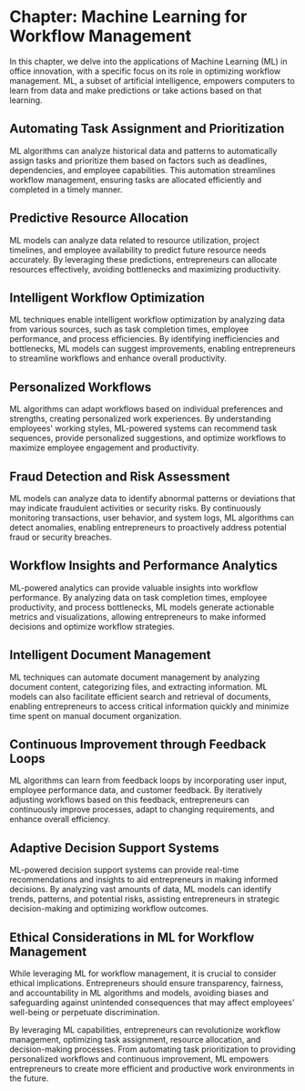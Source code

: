 Chapter: Machine Learning for Workflow Management
=================================================

In this chapter, we delve into the applications of Machine Learning (ML) in office innovation, with a specific focus on its role in optimizing workflow management. ML, a subset of artificial intelligence, empowers computers to learn from data and make predictions or take actions based on that learning.

Automating Task Assignment and Prioritization
---------------------------------------------

ML algorithms can analyze historical data and patterns to automatically assign tasks and prioritize them based on factors such as deadlines, dependencies, and employee capabilities. This automation streamlines workflow management, ensuring tasks are allocated efficiently and completed in a timely manner.

Predictive Resource Allocation
------------------------------

ML models can analyze data related to resource utilization, project timelines, and employee availability to predict future resource needs accurately. By leveraging these predictions, entrepreneurs can allocate resources effectively, avoiding bottlenecks and maximizing productivity.

Intelligent Workflow Optimization
---------------------------------

ML techniques enable intelligent workflow optimization by analyzing data from various sources, such as task completion times, employee performance, and process efficiencies. By identifying inefficiencies and bottlenecks, ML models can suggest improvements, enabling entrepreneurs to streamline workflows and enhance overall productivity.

Personalized Workflows
----------------------

ML algorithms can adapt workflows based on individual preferences and strengths, creating personalized work experiences. By understanding employees' working styles, ML-powered systems can recommend task sequences, provide personalized suggestions, and optimize workflows to maximize employee engagement and productivity.

Fraud Detection and Risk Assessment
-----------------------------------

ML models can analyze data to identify abnormal patterns or deviations that may indicate fraudulent activities or security risks. By continuously monitoring transactions, user behavior, and system logs, ML algorithms can detect anomalies, enabling entrepreneurs to proactively address potential fraud or security breaches.

Workflow Insights and Performance Analytics
-------------------------------------------

ML-powered analytics can provide valuable insights into workflow performance. By analyzing data on task completion times, employee productivity, and process bottlenecks, ML models generate actionable metrics and visualizations, allowing entrepreneurs to make informed decisions and optimize workflow strategies.

Intelligent Document Management
-------------------------------

ML techniques can automate document management by analyzing document content, categorizing files, and extracting information. ML models can also facilitate efficient search and retrieval of documents, enabling entrepreneurs to access critical information quickly and minimize time spent on manual document organization.

Continuous Improvement through Feedback Loops
---------------------------------------------

ML algorithms can learn from feedback loops by incorporating user input, employee performance data, and customer feedback. By iteratively adjusting workflows based on this feedback, entrepreneurs can continuously improve processes, adapt to changing requirements, and enhance overall efficiency.

Adaptive Decision Support Systems
---------------------------------

ML-powered decision support systems can provide real-time recommendations and insights to aid entrepreneurs in making informed decisions. By analyzing vast amounts of data, ML models can identify trends, patterns, and potential risks, assisting entrepreneurs in strategic decision-making and optimizing workflow outcomes.

Ethical Considerations in ML for Workflow Management
----------------------------------------------------

While leveraging ML for workflow management, it is crucial to consider ethical implications. Entrepreneurs should ensure transparency, fairness, and accountability in ML algorithms and models, avoiding biases and safeguarding against unintended consequences that may affect employees' well-being or perpetuate discrimination.

By leveraging ML capabilities, entrepreneurs can revolutionize workflow management, optimizing task assignment, resource allocation, and decision-making processes. From automating task prioritization to providing personalized workflows and continuous improvement, ML empowers entrepreneurs to create more efficient and productive work environments in the future.
